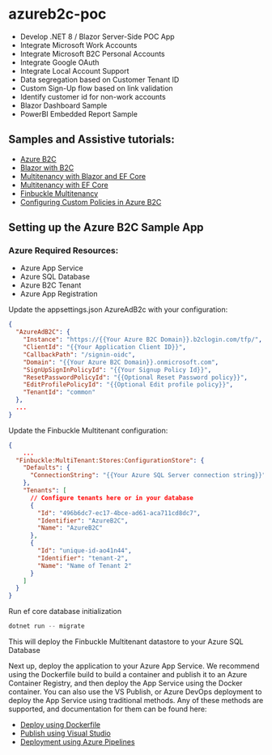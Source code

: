 # azureb2c-poc


* ​Develop .NET 8 / Blazor Server-Side POC App 
* ​Integrate Microsoft Work Accounts 
* ​Integrate Microsoft B2C Personal Accounts 
* ​Integrate Google OAuth 
* ​Integrate Local Account Support 
* ​Data segregation based on Customer Tenant ID 
* ​Custom Sign-Up flow based on link validation 
* ​Identify customer id for non-work accounts 
* ​Blazor Dashboard Sample 
* ​PowerBI Embedded Report Sample

## Samples and Assistive tutorials:
* [Azure B2C](https://learn.microsoft.com/en-us/azure/active-directory-b2c/)
* [Blazor with B2C](https://blazorhelpwebsite.com/ViewBlogPost/55)
* [Multitenancy with Blazor and EF Core](https://blog.jeremylikness.com/blog/multitenancy-with-ef-core-in-blazor-server-apps/)
* [Multitenancy with EF Core](https://learn.microsoft.com/en-us/ef/core/miscellaneous/multitenancy)
* [Finbuckle Multitenancy](https://www.finbuckle.com/MultiTenant/Docs/v6.13.1/Identity)
* [Configuring Custom Policies in Azure B2C](https://www.youtube.com/watch?v=aL1kKAH5Sa8&list=PL4svy-vB4AaxRunWQkxOe8h3zP9jAzS5Z&index=7)

## Setting up the Azure B2C Sample App

### Azure Required Resources:
* Azure App Service
* Azure SQL Database
* Azure B2C Tenant
* Azure App Registration
  
Update the appsettings.json AzureAdB2c with your configuration:
```json
{
  "AzureAdB2C": {
    "Instance": "https://{{Your Azure B2C Domain}}.b2clogin.com/tfp/",
    "ClientId": "{{Your Application Client ID}}",
    "CallbackPath": "/signin-oidc",
    "Domain": "{{Your Azure B2C Domain}}.onmicrosoft.com",
    "SignUpSignInPolicyId": "{{Your Signup Policy Id}}",
    "ResetPasswordPolicyId": "{{Optional Reset Password policy}}",
    "EditProfilePolicyId": "{{Optional Edit profile policy}}",
    "TenantId": "common"
  },
  ...
}
```

Update the Finbuckle Multitenant configuration:
```json
{
    ...
  "Finbuckle:MultiTenant:Stores:ConfigurationStore": {
    "Defaults": {
      "ConnectionString": "{{Your Azure SQL Server connection string}}"
    },
    "Tenants": [
      // Configure tenants here or in your database
      {
        "Id": "496b6dc7-ec17-4bce-ad61-aca711cd8dc7",
        "Identifier": "AzureB2C",
        "Name": "AzureB2C"
      },
      {
        "Id": "unique-id-ao41n44",
        "Identifier": "tenant-2",
        "Name": "Name of Tenant 2"
      }
    ]
  }
}
```

Run ef core database initialization
```powershell
dotnet run -- migrate
```

This will deploy the Finbuckle Multitenant datastore to your Azure SQL Database

Next up, deploy the application to your Azure App Service. We recommend using the Dockerfile build to build a container and publish it to an Azure Container Registry, and then deploy the App Service using the Docker container. You can also use the VS Publish, or Azure DevOps deployment to deploy the App Service using traditional methods. Any of these methods are supported, and documentation for them can be found here:
* [Deploy using Dockerfile](https://learn.microsoft.com/en-us/azure/app-service/tutorial-custom-container?tabs=azure-cli&pivots=container-linux)
* [Publish using Visual Studio](https://learn.microsoft.com/en-us/azure/app-service/quickstart-dotnetcore?tabs=net70&pivots=development-environment-vs)
* [Deployment using Azure Pipelines](https://learn.microsoft.com/en-us/azure/app-service/deploy-azure-pipelines?tabs=yaml)